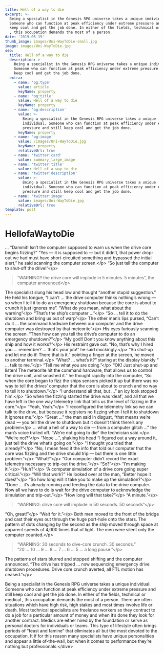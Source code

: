 ```yaml
---
title: Hell of a way to die
excerpt: >-
  Being a specialist in the Genesis RPG universe takes a unique individual.
  Someone who can function at peak efficiency under extreme pressure and still
  keep cool and get the job done. In either of the fields, technical or medical
  , this occupation demands the most of a person.
date: '2019-05-19'
thumb_image: images/Uni-WayToDie-small.jpg
image: images/Uni-WayToDie.jpg
seo:
  title: Hell of a way to die
  description: >-
    Being a specialist in the Genesis RPG universe takes a unique individual.
    Someone who can function at peak efficiency under extreme pressure and still
    keep cool and get the job done.
  extra:
    - name: 'og:type'
      value: article
      keyName: property
    - name: 'og:title'
      value: Hell of a way to die
      keyName: property
    - name: 'og:description'
      value: >-
        Being a specialist in the Genesis RPG universe takes a unique
        individual. Someone who can function at peak efficiency under extreme
        pressure and still keep cool and get the job done.
      keyName: property
    - name: 'og:image'
      value: /images/Uni-WayToDie.jpg
      keyName: property
      relativeUrl: true
    - name: 'twitter:card'
      value: summary_large_image
    - name: 'twitter:title'
      value: Hell of a way to die
    - name: 'twitter:description'
      value: >-
        Being a specialist in the Genesis RPG universe takes a unique
        individual. Someone who can function at peak efficiency under extreme
        pressure and still keep cool and get the job done.
    - name: 'twitter:image'
      value: images/Uni-WayToDie.jpg
      relativeUrl: true
template: post
---
```


# HellofaWaytoDie

… “Dammit! Isn’t the computer supposed to warn us when the drive core begins fizzing?” “Yes — it is supposed to — but it didn’t, that power drop-out we had must have short-circuited something and bypassed the initial alert,” he said scanning the computer screen.&lt;/p&gt; “So just tell the computer to shut-off the drive!”&lt;/p&gt;

> “WARNING!! the drive core will implode in 5 minutes. 5 minutes”, the computer announced&lt;/p&gt;

The specialist slung his head low and thought “another stupid suggestion.” He held his tongue, “I can’t … the drive computer thinks nothing’s wrong — so when I tell it to do an emergency shutdown because the core is about to crunch it just ignores me”. “What do you mean, what about the warning”&lt;/p&gt; “That’s the ship’s computer …”&lt;/p&gt; “So … tell it to do the shutdown and bring us out of warp”&lt;/p&gt; The other man’s lips pursed, “Can’t do it … the command hardware between our computer and the drive computer was destroyed by that meteorite”&lt;/p&gt; His eyes furiously scanning the screen. “Then how can you tell the drive’s computer to do an emergency shutdown?”&lt;/p&gt; “My god!! Don’t you know anything about this ship and how it works?”&lt;/p&gt; His restraint gave out. “No, that’s why I hired you … remember? … that’s your job!” he said mockingly.&lt;/p&gt; “So shut-up and let me do it! There that is it.” pointing a finger at the screen, he moved to another terminal.&lt;/p&gt; “What? … what’s it?” staring at the display blankly “ … talk to me.”&lt;/p&gt; “Tell me what you are doing.”&lt;/p&gt; “OK! Just shut-up and listen! The meteorite hit the command hardware, that allows us to control the drive unit, and smashed it.” he thought rapidly into the computer, “So when the core began to fizz the ships sensors picked it up but there was no way to tell the drives’ computer that the core is about to crunch and no way to tell it to shutdown.”&lt;/p&gt; “I understand all that, but …” an icy look stopped him.&lt;/p&gt; “So when the fizzing started the drive was ‘deaf’, and all that we have left in the one way telemetry link that tells us the level of fizzing in the core.”&lt;/p&gt; “Yeah, Yeah.”&lt;/p&gt; “I reconfigured the telemetry link so we can talk to the drive, but because it registers no fizzing when I tell it to shutdown it ignores me.”&lt;/p&gt; “Great …” the man said in disgust, “that means we’re dead — you tell the drive to shutdown but it doesn’t think there’s any problem&lt;/p&gt; … what a hell of a way to die — from a computer glitch …” the man’s voice trailed off. “We’re not going to die” the technician said.&lt;/p&gt; “We’re not?”&lt;/p&gt; “Nope …”, shaking his head “I figured out a way around it, just tell the drive what’s going on.”&lt;/p&gt; “I thought you tried that already?”&lt;/p&gt; “No, I mean feed it the info that told our computer that the core was fizzing and the drive should trip — but there is one little problem.”&lt;/p&gt; “What?”&lt;/p&gt; “Our computer didn’t record the exact telemetry necessary to trip-out the drive.”&lt;/p&gt; “So?”&lt;/p&gt; “I’m making it.”&lt;/p&gt; “Huh?”&lt;/p&gt; “A computer simulation of a drive core going super critical.”&lt;/p&gt; “Will that work?” He looked over at the man, “Better hope it does!”&lt;/p&gt; “So how long will it take you to make up the simulation?”&lt;/p&gt; “Done … it’s already running and feeding the data to the drive computer. Now all we have to do is wait for the drive computer to acknowledge the simulation and trip-out.”&lt;/p&gt; “How long will that take?”&lt;/p&gt; “A minute.”&lt;/p&gt;

> “WARNING: drive core will implode in 50 seconds. 50 seconds”&lt;/p&gt;

“Oh, great!”&lt;/p&gt; “Wait for it.”&lt;/p&gt; Both men moved to the front of the bridge and cast their eyes out through the huge port-hole onto the stars. The pattern of dots changing by the second as the ship moved through space at apparent speeds of 4,000 times that of light. The men were silent only the computer counted.&lt;/p&gt;

> “WARNING: 30 seconds to dive-core crunch. 30 seconds.”  
>  “20 … 10 … 9 … 8 … 7 … 6 … 5 … a long pause.”&lt;/p&gt;

The patterns of stars blurred and stopped shifting and the computer announced, “The drive has tripped … now sequencing emergency drive shutdown procedures. Drive core crunch averted, all FTL motion has ceased.”&lt;/p&gt;

 Being a specialist in the Genesis RPG universe takes a unique individual. Someone who can function at peak efficiency under extreme pressure and still keep cool and get the job done. In either of the fields, technical or medical , this occupation demands the most of a person. There are often situations which have high risk, high stakes and most times involve life or death. Most technical specialists are freelance workers so they contract to do a job for a particular amount of money and when it’s done they look for another contract. Medics are either hired by the foundation or serve as personal doctors for individuals or teams. This type of lifestyle often brings periods of “feast and famine” that eliminates all but the most devoted to the occupation. It if for this reason many specialists have unique personalities and appear a little of-the-wall, but when it comes to performance they’re nothing but professionals.&lt;/dive&gt;

